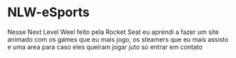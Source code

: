 # NLW-eSports

Nesse Next Level Weel feito pela Rocket Seat eu aprendi a fazer um site animado com os games que eu mais jogo, os steamers que eu mais assisto e uma area para caso eles queiram jogar juto so entrar em contato
